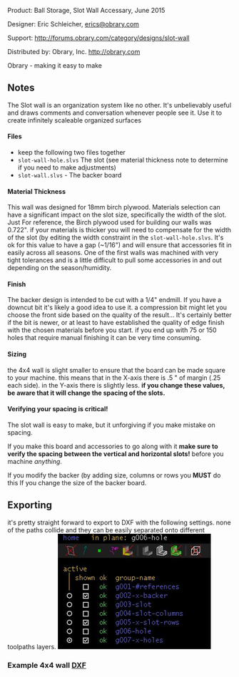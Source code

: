 Product: Ball Storage, Slot Wall Accessary, June 2015

Designer: Eric Schleicher, erics@obrary.com

Support:  http://forums.obrary.com/category/designs/slot-wall

Distributed by:  Obrary, Inc.  http://obrary.com

Obrary - making it easy to make

## Notes
The Slot wall is an organization system like no other. It's unbelievably useful and draws comments and conversation whenever people see it.  Use it to create infinitely scaleable organized surfaces
#### Files

- keep the following two files together
 - ```slot-wall-hole.slvs``` The slot (see material thickness note to determine if you need to make adjustments)
 - ```slot-wall.slvs``` - The backer board 
 

####  Material Thickness
This wall was designed for 18mm birch plywood.  Materials selection can have a significant impact on the slot size, specifically the width of the slot.  Just For reference, the Birch plywood used for building our walls was 0.722".  if your materials is thicker you will need to compensate for the width of the slot (by editing the width constraint in the ```slot-wall-hole.slvs```. It's ok for this value to have a gap (~1/16") and will ensure that accessories fit in easily across all seasons.  One of the first walls was machined with very tight tolerances and is a little difficult to pull some accessories in and out depending on the season/humidity.

####  Finish
The backer design is intended to be cut with a 1/4" endmill.  If you have a downcut bit it's likely a good idea to use it. a compression bit might let you choose the front side based on the quality of the result...  It's certainly better if the bit is newer, or at least to have established the quality of edge finish with the chosen materials before you start.  if you end up with 75 or 150 holes that require manual finishing it can be very time consuming.

#### Sizing
the 4x4 wall is slight smaller to ensure that the board can be made square to your machine.  this means that in the X-axis there is .5 " of margin (.25 each side).  in the Y-axis there is slightly less.  **if you change these values, be aware that it will change the spacing of the slots.**

#### Verifying your spacing is critical! 
The slot wall is easy to make, but it unforgiving if you make mistake on spacing.
 
If you make this board and accessories to go along with it **make sure to verify the spacing between the vertical and horizontal slots!** before you machine *anything*.

If you modify the backer (by adding size, columns or rows you **MUST** do this If you change the size of the backer board.

**Exporting**
--
it's pretty straight forward to export to DXF with the following settings.  none of the paths collide and they can be easily separated onto different toolpaths layers.
![](images/slot-wall-export-tip.jpg)


### Example 4x4 wall [DXF](example_export_4x4_slot-wall.dxf)
